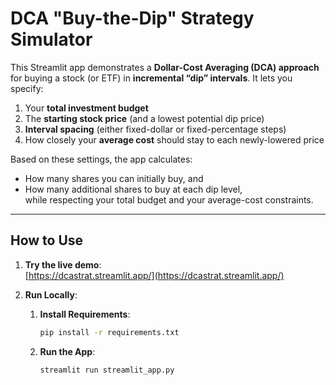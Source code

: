 # DCA "Buy-the-Dip" Strategy Simulator

This Streamlit app demonstrates a **Dollar-Cost Averaging (DCA) approach** for buying a stock (or ETF) in **incremental “dip” intervals**. It lets you specify:

1. Your **total investment budget**  
2. The **starting stock price** (and a lowest potential dip price)  
3. **Interval spacing** (either fixed-dollar or fixed-percentage steps)  
4. How closely your **average cost** should stay to each newly-lowered price  

Based on these settings, the app calculates:
- How many shares you can initially buy, and
- How many additional shares to buy at each dip level,  
while respecting your total budget and your average-cost constraints.

---

## How to Use

1. **Try the live demo**:  
   [https://dcastrat.streamlit.app/](https://dcastrat.streamlit.app/)

2. **Run Locally**:

   1. **Install Requirements**:
      ```bash
      pip install -r requirements.txt
      ```

   2. **Run the App**:
      ```bash
      streamlit run streamlit_app.py
      ```